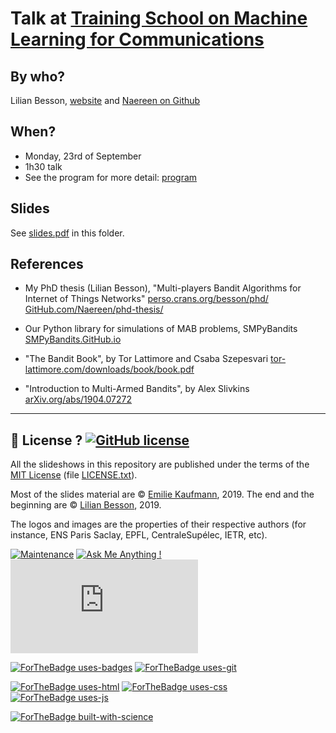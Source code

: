 # Talk at [Training School on Machine Learning for Communications](https://sites.google.com/view/mlc-training-school/program)

## By who?
Lilian Besson, [website](https://perso.crans.org/besson/) and [Naereen on Github](https://perso.crans.org/besson/)

## When?
- Monday, 23rd of September
- 1h30 talk
- See the program for more detail: [program](https://sites.google.com/view/mlc-training-school/program)

## Slides
See [slides.pdf](slides.pdf) in this folder.

## References
- My PhD thesis (Lilian Besson), "Multi-players Bandit Algorithms for Internet of Things Networks"
    [perso.crans.org/besson/phd/](https://perso.crans.org/besson/phd/)
    [GitHub.com/Naereen/phd-thesis/](https://GitHub.com/Naereen/phd-thesis/)

- Our Python library for simulations of MAB problems, SMPyBandits
    [SMPyBandits.GitHub.io](https://SMPyBandits.GitHub.io)

- "The Bandit Book", by Tor Lattimore and Csaba Szepesvari
    [tor-lattimore.com/downloads/book/book.pdf](https://tor-lattimore.com/downloads/book/book.pdf)

- "Introduction to Multi-Armed Bandits", by Alex Slivkins
    [arXiv.org/abs/1904.07272](https://arXiv.org/abs/1904.07272)

----

## :scroll: License ? [![GitHub license](https://img.shields.io/github/license/Naereen/slides.svg)](https://github.com/Naereen/slides/blob/master/LICENSE.txt)
All the slideshows in this repository are published under the terms of the [MIT License](https://lbesson.mit-license.org/) (file [LICENSE.txt](LICENSE.txt)).

Most of the slides material are © [Emilie Kaufmann](http://chercheurs.lille.inria.fr/ekaufman/research.html), 2019.
The end and the beginning are © [Lilian Besson](https://GitHub.com/Naereen), 2019.

The logos and images are the properties of their respective authors (for instance, ENS Paris Saclay, EPFL, CentraleSupélec, IETR, etc).

[![Maintenance](https://img.shields.io/badge/Maintained%3F-yes-green.svg)](https://GitHub.com/Naereen/slides/graphs/commit-activity)
[![Ask Me Anything !](https://img.shields.io/badge/Ask%20me-anything-1abc9c.svg)](https://GitHub.com/Naereen/ama)
[![Analytics](https://ga-beacon.appspot.com/UA-38514290-17/github.com/Naereen/slides/README.md?pixel)](https://GitHub.com/Naereen/slides/)

[![ForTheBadge uses-badges](http://ForTheBadge.com/images/badges/uses-badges.svg)](http://ForTheBadge.com)
[![ForTheBadge uses-git](http://ForTheBadge.com/images/badges/uses-git.svg)](https://GitHub.com/)

[![ForTheBadge uses-html](http://ForTheBadge.com/images/badges/uses-html.svg)](http://ForTheBadge.com)
[![ForTheBadge uses-css](http://ForTheBadge.com/images/badges/uses-css.svg)](http://ForTheBadge.com)
[![ForTheBadge uses-js](http://ForTheBadge.com/images/badges/uses-js.svg)](http://ForTheBadge.com)

[![ForTheBadge built-with-science](http://ForTheBadge.com/images/badges/built-with-science.svg)](https://GitHub.com/Naereen/)

